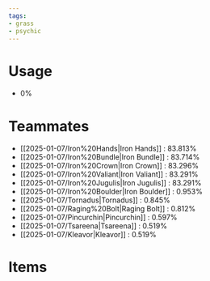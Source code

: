 ```yaml
---
tags:
- grass
- psychic
---
```

# Usage
- 0%
# Teammates
- [[2025-01-07/Iron%20Hands|Iron Hands]] : 83.813%
- [[2025-01-07/Iron%20Bundle|Iron Bundle]] : 83.714%
- [[2025-01-07/Iron%20Crown|Iron Crown]] : 83.296%
- [[2025-01-07/Iron%20Valiant|Iron Valiant]] : 83.291%
- [[2025-01-07/Iron%20Jugulis|Iron Jugulis]] : 83.291%
- [[2025-01-07/Iron%20Boulder|Iron Boulder]] : 0.953%
- [[2025-01-07/Tornadus|Tornadus]] : 0.845%
- [[2025-01-07/Raging%20Bolt|Raging Bolt]] : 0.812%
- [[2025-01-07/Pincurchin|Pincurchin]] : 0.597%
- [[2025-01-07/Tsareena|Tsareena]] : 0.519%
- [[2025-01-07/Kleavor|Kleavor]] : 0.519%
# Items